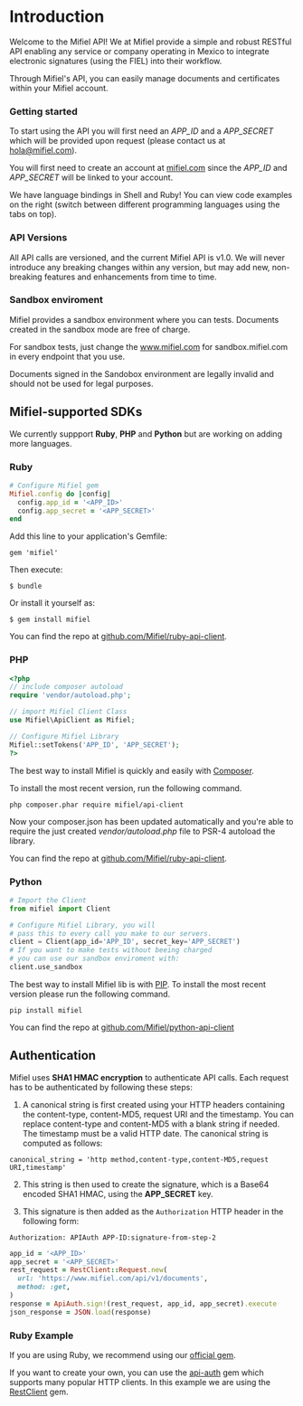 # Introduction

Welcome to the Mifiel API! We at Mifiel provide a simple and robust RESTful API enabling any service or company operating in Mexico to integrate electronic signatures (using the FIEL) into their workflow.

Through Mifiel's API, you can easily manage documents and certificates within your Mifiel account.

### Getting started

To start using the API you will first need an _APP_ID_ and a _APP_SECRET_ which will be provided upon request (please contact us at [hola@mifiel.com](mailto:hola@mifiel.com)).

You will first need to create an account at [mifiel.com](https://www.mifiel.com) since the _APP_ID_ and _APP_SECRET_ will be linked to your account. 

We have language bindings in Shell and Ruby! You can view code examples on the right (switch between different programming languages using the tabs on top).

### API Versions

All API calls are versioned, and the current Mifiel API is v1.0. We will never introduce any breaking changes within any version, but may add new, non-breaking features and enhancements from time to time.

### Sandbox enviroment

Mifiel provides a sandbox environment where you can tests. Documents created in the sandbox mode are free of charge.

For sandbox tests, just change the www.mifiel.com for sandbox.mifiel.com in every endpoint that you use.

<aside class="warning">
  Documents signed in the Sandobox environment are legally invalid and should not be used for legal purposes.
</aside>

## Mifiel-supported SDKs

We currently suppport **Ruby**, **PHP** and **Python** but are working on adding more languages.

### Ruby

```ruby
# Configure Mifiel gem
Mifiel.config do |config|
  config.app_id = '<APP_ID>'
  config.app_secret = '<APP_SECRET>'
end
```

Add this line to your application's Gemfile:

`gem 'mifiel'`

Then execute:

`$ bundle`

Or install it yourself as:

`$ gem install mifiel`

You can find the repo at [github.com/Mifiel/ruby-api-client](https://github.com/Mifiel/ruby-api-client).

### PHP

```php
<?php
// include composer autoload
require 'vendor/autoload.php';

// import Mifiel Client Class
use Mifiel\ApiClient as Mifiel;

// Configure Mifiel Library
Mifiel::setTokens('APP_ID', 'APP_SECRET');
?>
```

The best way to install Mifiel is quickly and easily with [Composer](https://getcomposer.org).

To install the most recent version, run the following command.

`php composer.phar require mifiel/api-client` 

Now your composer.json has been updated automatically and you're able to require the just created *vendor/autoload.php* file to PSR-4 autoload the library.

You can find the repo at [github.com/Mifiel/ruby-api-client](https://github.com/Mifiel/php-api-client).

### Python

```python
# Import the Client 
from mifiel import Client

# Configure Mifiel Library, you will 
# pass this to every call you make to our servers.
client = Client(app_id='APP_ID', secret_key='APP_SECRET')
# If you want to make tests without beeing charged
# you can use our sandbox enviroment with:
client.use_sandbox
```

The best way to install Mifiel lib is with [PIP](https://pypi.python.org/pypi).
To install the most recent version please run the following command.

`pip install mifiel`

You can find the repo at [github.com/Mifiel/python-api-client](https://github.com/Mifiel/python-api-client/)

## Authentication

Mifiel uses __SHA1 HMAC encryption__ to authenticate API calls. Each request has to be authenticated by following these steps:

1. A canonical string is first created using your HTTP headers containing the
content-type, content-MD5, request URI and the timestamp. You can replace content-type and content-MD5 with a blank string if needed. The timestamp must be a valid HTTP date. The canonical string is computed as follows:

`canonical_string = 'http method,content-type,content-MD5,request URI,timestamp'`

2. This string is then used to create the signature, which is a Base64 encoded
SHA1 HMAC, using the __APP_SECRET__ key.

3. This signature is then added as the `Authorization` HTTP header in the following form:

`Authorization: APIAuth APP-ID:signature-from-step-2`

```ruby
app_id = '<APP_ID>'
app_secret = '<APP_SECRET>'
rest_request = RestClient::Request.new(
  url: 'https://www.mifiel.com/api/v1/documents',
  method: :get,
)
response = ApiAuth.sign!(rest_request, app_id, app_secret).execute
json_response = JSON.load(response)
```

### Ruby Example

If you are using Ruby, we recommend using our [official gem](https://github.com/Mifiel/ruby-api-client). 

If you want to create your own, you can use the [api-auth](https://github.com/mgomes/api_auth/) gem which supports many popular HTTP clients. In this example we are using the [RestClient](https://github.com/rest-client/rest-client) gem. 

